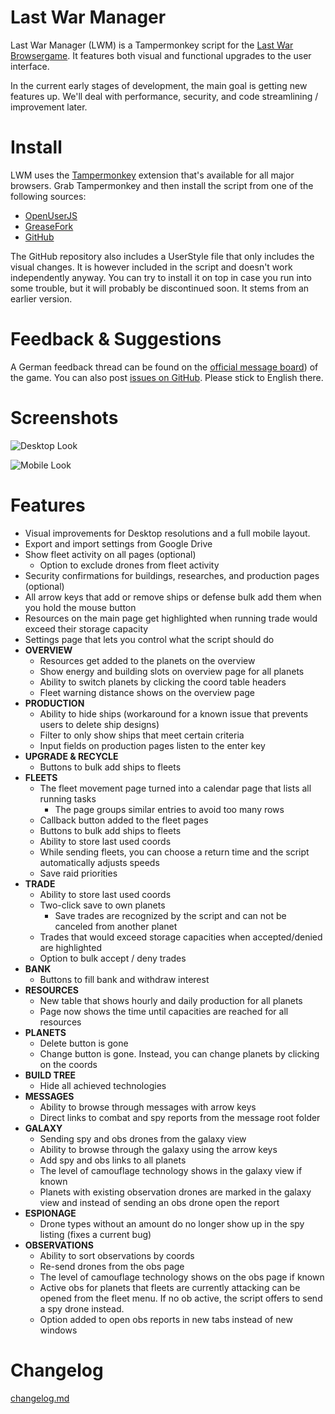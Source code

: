 # Last War Manager

Last War Manager (LWM) is a Tampermonkey script for the [Last War Browsergame](https://last-war.de). It features both visual and functional upgrades to the user interface.

In the current early stages of development, the main goal is getting new features up. We'll deal with performance, security, and code streamlining / improvement later.

# Install

LWM uses the [Tampermonkey](https://tampermonkey.net/) extension that's available for all major browsers. Grab Tampermonkey and then install the script from one of the following sources:

- [OpenUserJS](https://openuserjs.org/scripts/j0shi82/Last_War_Manager)
- [GreaseFork](https://greasyfork.org/en/scripts/379871-last-war-manager)
- [GitHub](https://raw.githubusercontent.com/j0Shi82/last-war-manager/master/last-war-manager.user.js)

The GitHub repository also includes a UserStyle file that only includes the visual changes. It is however included in the script and doesn't work independently anyway. You can try to install it on top in case you run into some trouble, but it will probably be discontinued soon. It stems from an earlier version.

# Feedback & Suggestions

A German feedback thread can be found on the [official message board](http://forum.last-war.de/viewtopic.php?f=4&t=967)) of the game. You can also post [issues on GitHub](https://github.com/j0Shi82/last-war-manager/issues). Please stick to English there.

# Screenshots

![Desktop Look](https://i.imgur.com/LNSIcSK.png "Desktop Look")

![Mobile Look](https://i.imgur.com/OIFOGbo.png "Mobile Look")

# Features

- Visual improvements for Desktop resolutions and a full mobile layout.
- Export and import settings from Google Drive
- Show fleet activity on all pages (optional)
  - Option to exclude drones from fleet activity
- Security confirmations for buildings, researches, and production pages (optional)
- All arrow keys that add or remove ships or defense bulk add them when you hold the mouse button
- Resources on the main page get highlighted when running trade would exceed their storage capacity
- Settings page that lets you control what the script should do
- **OVERVIEW**
  - Resources get added to the planets on the overview
  - Show energy and building slots on overview page for all planets
  - Ability to switch planets by clicking the coord table headers
  - Fleet warning distance shows on the overview page
- **PRODUCTION**
  - Ability to hide ships (workaround for a known issue that prevents users to delete ship designs)
  - Filter to only show ships that meet certain criteria
  - Input fields on production pages listen to the enter key
- **UPGRADE & RECYCLE**
  - Buttons to bulk add ships to fleets
- **FLEETS**
  - The fleet movement page turned into a calendar page that lists all running tasks
    - The page groups similar entries to avoid too many rows
  - Callback button added to the fleet pages
  - Buttons to bulk add ships to fleets
  - Ability to store last used coords
  - While sending fleets, you can choose a return time and the script automatically adjusts speeds
  - Save raid priorities
- **TRADE**
   - Ability to store last used coords
   - Two-click save to own planets
     - Save trades are recognized by the script and can not be canceled from another planet
   - Trades that would exceed storage capacities when accepted/denied are highlighted
   - Option to bulk accept / deny trades
- **BANK**
  - Buttons to fill bank and withdraw interest
- **RESOURCES**
  - New table that shows hourly and daily production for all planets
  - Page now shows the time until capacities are reached for all resources
- **PLANETS**
  - Delete button is gone
  - Change button is gone. Instead, you can change planets by clicking on the coords
- **BUILD TREE**
  - Hide all achieved technologies
- **MESSAGES**
  - Ability to browse through messages with arrow keys
  - Direct links to combat and spy reports from the message root folder
- **GALAXY**
  - Sending spy and obs drones from the galaxy view
  - Ability to browse through the galaxy using the arrow keys
  - Add spy and obs links to all planets
  - The level of camouflage technology shows in the galaxy view if known
  - Planets with existing observation drones are marked in the galaxy view and instead of sending an obs drone open the report
- **ESPIONAGE**
  - Drone types without an amount do no longer show up in the spy listing (fixes a current bug)
- **OBSERVATIONS**
  - Ability to sort observations by coords
  - Re-send drones from the obs page
  - The level of camouflage technology shows on the obs page if known
  - Active obs for planets that fleets are currently attacking can be opened from the fleet menu. If no ob active, the script offers to send a spy drone instead.
  - Option added to open obs reports in new tabs instead of new windows

# Changelog

[changelog.md](CHANGELOG.md)
